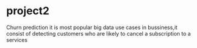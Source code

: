 # project2
Churn prediction
it is most popular big data use cases in bussiness,it consist of detecting customers who are likely to cancel a subscription to a services
